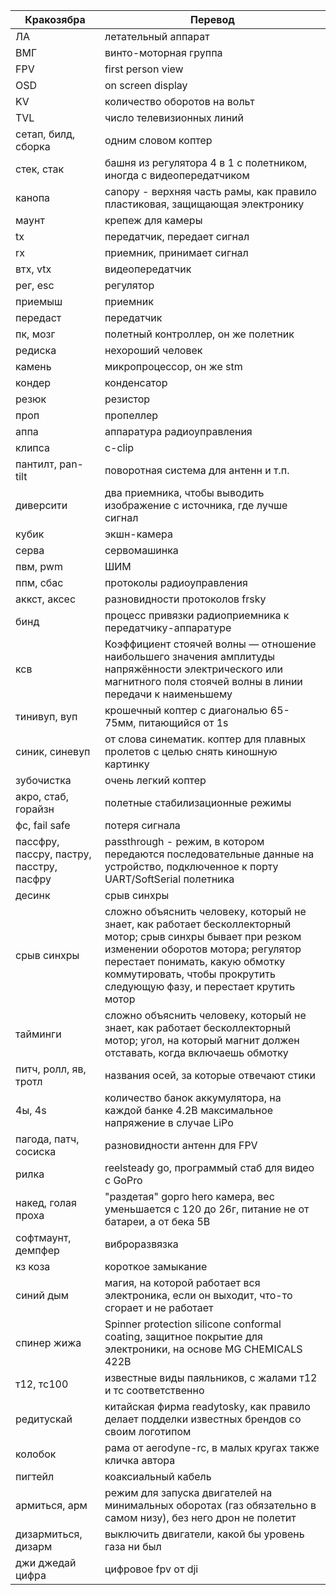 Кракозябра  | Перевод
----------- | -------------
ЛА  | летательный аппарат
ВМГ  | винто-моторная группа
FPV  | first person view
OSD  | on screen display
KV  | количество оборотов на вольт
TVL  | число телевизионных линий
сетап, билд, сборка  | одним словом коптер
стек, стак | башня из регулятора 4 в 1 с полетником, иногда с видеопередатчиком
канопа  | canopy - верхняя часть рамы, как правило пластиковая,  защищающая электронику
маунт | крепеж для камеры
tx | передатчик, передает сигнал
rx | приемник, принимает сигнал
втх, vtx  | видеопередатчик
рег, esc  | регулятор
приемыш  | приемник
передаст  | передатчик
пк, мозг  | полетный контроллер, он же полетник
редиска  | нехороший человек
камень  | микропроцессор, он же stm
кондер  | конденсатор
резюк  | резистор
проп  | пропеллер
аппа  | аппаратура радиоуправления
клипса  | c-clip 
пантилт, pan-tilt  | поворотная система для антенн и т.п.
диверсити  | два приемника, чтобы выводить изображение с источника, где лучше сигнал
кубик  | экшн-камера
серва  | сервомашинка
пвм, pwm  | ШИМ
ппм, сбас  | протоколы радиоуправления
аккст, аксес  | разновидности протоколов frsky
бинд  | процесс привязки радиоприемника к передатчику-аппаратуре
ксв  | Коэффициент стоячей волны — отношение наибольшего значения амплитуды напряжённости электрического или магнитного поля стоячей волны в линии передачи к наименьшему
тинивуп, вуп  | крошечный коптер с диагональю 65-75мм, питающийся от 1s
синик, синевуп  | от слова синематик. коптер для плавных пролетов с целью снять киношную картинку
зубочистка  | очень легкий коптер
акро, стаб, горайзн  | полетные стабилизационные режимы
фс, fail safe  | потеря сигнала
пассфру, пассру, пастру, пасстру, пасфру | passthrough - режим, в котором передаются последовательные данные на устройство, подключенное к порту UART/SoftSerial полетника
десинк  | срыв синхры
срыв синхры  | сложно объяснить человеку, который не знает, как работает бесколлекторный мотор; срыв синхры бывает при резком изменении оборотов мотора; регулятор перестает понимать, какую обмотку коммутировать, чтобы прокрутить следующую фазу, и перестает крутить мотор
тайминги  |  сложно объяснить человеку, который не знает, как работает бесколлекторный мотор; угол, на который магнит должен отставать, когда включаешь обмотку
питч, ролл, яв, тротл  | названия осей, за которые отвечают стики
4ы, 4s  | количество банок аккумулятора, на каждой банке 4.2В максимальное напряжение в случае LiPo
пагода, патч, сосиска  | разновидности антенн для FPV
рилка  | reelsteady go, программый стаб для видео с GoPro
накед, голая проха  | "раздетая" gopro hero камера, вес уменьшается с 120 до 26г, питание не от батареи, а от бека 5В
софтмаунт, демпфер  | виброразвязка
кз коза  | короткое замыкание
синий дым  | магия, на которой работает вся электроника, если он выходит, что-то сгорает и не работает
спинер жижа  | Spinner protection silicone conformal coating, защитное покрытие для электроники, на основе MG CHEMICALS 422B
т12, тс100  | известные виды паяльников, с жалами т12 и тс соответственно
редитускай  | китайская фирма readytosky, как правило делает подделки известных брендов со своим логотипом
колобок  | рама от aerodyne-rc, в малых кругах также кличка автора
пигтейл  | коаксиальный кабель
армиться, арм  | режим для запуска двигателей на минимальных оборотах (газ обязательно в самом низу), без него дрон не полетит
дизармиться, дизарм  | выключить двигатели, какой бы уровень газа ни был
джи джедай цифра  | цифровое fpv от dji

